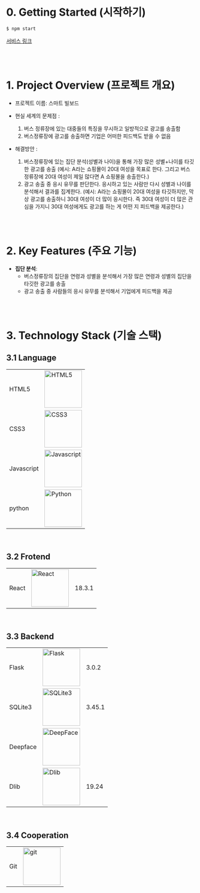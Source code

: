 # 0. Getting Started (시작하기)
```bash
$ npm start
```
[서비스 링크](https://club-project-one.vercel.app/)

<br/>
<br/>

# 1. Project Overview (프로젝트 개요)
- 프로젝트 이름: 스마트 빌보드
- 현실 세계의 문제점 :
  1. 버스 정류장에 있는 대중들의 특징을 무시하고 일방적으로 광고를 송출함
  2. 버스정류장에 광고를 송출하면 기업은 어떠한 피드백도 받을 수 없음 

- 해결방안 :
  1. 버스정류장에 있는 집단 분석(성별과 나이)을 통해 가장 많은 성별+나이를 타깃한 광고를 송출
     (예시: A라는 쇼핑몰이 20대 여성을 목표로 한다. 그리고 버스정류장에 20대 여성이 제일 많다면 A 쇼핑몰을 송출한다.)
  2. 광고 송출 중 응시 유무를 판단한다. 응시하고 있는 사람만 다시 성별과 나이를 분석해서 결과를 집계한다.
     (예시: A라는 쇼핑몰이 20대 여성을 타깃하지만, 막상 광고를 송출하니 30대 여성이 더 많이 응시한다.
     즉 30대 여성이 더 많은 관심을 가지니 30대 여성에게도 광고를 하는 게 어떤 지 피드백을 제공한다.)  
<br/>
<br/>

# 2. Key Features (주요 기능)

- **집단 분석**:
  - 버스정류장의 집단을 연령과 성별을 분석해서 가장 많은 연령과 성별의 집단을 타깃한 광고를 송출
  - 광고 송출 중 사람들의 응시 유무를 분석해서 기업에게 피드백을 제공 

<br/>
<br/>



# 3. Technology Stack (기술 스택)
## 3.1 Language
|  |  |
|-----------------|-----------------|
| HTML5    |<img src="https://github.com/user-attachments/assets/2e122e74-a28b-4ce7-aff6-382959216d31" alt="HTML5" width="100">| 
| CSS3    |   <img src="https://github.com/user-attachments/assets/c531b03d-55a3-40bf-9195-9ff8c4688f13" alt="CSS3" width="100">|
| Javascript    |  <img src="https://github.com/user-attachments/assets/4a7d7074-8c71-48b4-8652-7431477669d1" alt="Javascript" width="100"> | 
| python    |<img src="https://www.python.org/static/community_logos/python-logo.png" alt="Python" width="100"> |
<br/>

## 3.2 Frotend
|  |  |  |
|-----------------|-----------------|-----------------|
| React    |  <img src="https://github.com/user-attachments/assets/e3b49dbb-981b-4804-acf9-012c854a2fd2" alt="React" width="100"> | 18.3.1    |

<br/>

## 3.3 Backend
|  |  |  |
|-----------------|-----------------|-----------------|
| Flask       | <img src="https://upload.wikimedia.org/wikipedia/commons/3/3c/Flask_logo.svg" alt="Flask" width="100"> | 3.0.2     |
| SQLite3     | <img src="https://www.sqlite.org/images/sqlite370_banner.gif" alt="SQLite3" width="100"> | 3.45.1    |
| Deepface     | <img src="https://raw.githubusercontent.com/serengil/deepface/master/icon/deepface-icon.png" alt="DeepFace" width="100">
| Dlib |<img src="https://upload.wikimedia.org/wikipedia/commons/3/3f/Dlib_logo.png" alt="Dlib" width="100">| 19.24 |
<br/>

## 3.4 Cooperation
|  |  |
|-----------------|-----------------|
| Git    |  <img src="https://github.com/user-attachments/assets/483abc38-ed4d-487c-b43a-3963b33430e6" alt="git" width="100">    |
<br/>


